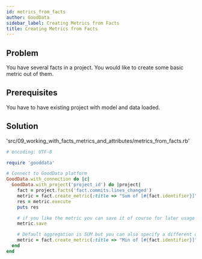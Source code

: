 ```yaml
---
id: metrics_from_facts
author: GoodData
sidebar_label: Creating Metrics from Facts
title: Creating Metrics from Facts
---
```


Problem
-------

You have several facts in a project. You would like to create some basic
metric out of them.

Prerequisites
-------------

You have to have existing project with model and data loaded.

Solution
--------


'src/09\_working\_with\_facts\_metrics\_and\_attributes/metrics\_from\_facts.rb'
```ruby
# encoding: UTF-8

require 'gooddata'

# Connect to GoodData platform
GoodData.with_connection do |c|
  GoodData.with_project('project_id') do |project|
    fact = project.facts('fact.commits.lines_changed')
    metric = fact.create_metric(:title => "Sum of [#{fact.identifier}]")
    res = metric.execute
    puts res

    # if you like the metric you can save it of course for later usage
    metric.save

    # Default aggregation is SUM but you can also specify a different one
    metric = fact.create_metric(:title => "Min of [#{fact.identifier}]", type: :min)
  end
end 
```
